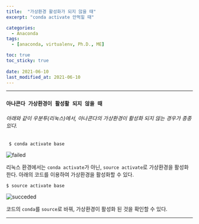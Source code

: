 ```yaml
---
title:  "가상환경 활성화가 되지 않을 때"
excerpt: "conda activate 안먹힐 때"

categories:
  - Anaconda
tags:
  - [anaconda, virtualenv, Ph.D., ME]

toc: true
toc_sticky: true
 
date: 2021-06-10
last_modified_at: 2021-06-10
---
```


---

### __`아나콘다 가상환경이 활성활 되지 않을 때`__

###### 아래와 같이 우분투(리눅스)에서, 아나콘다의 가상환경이 활성화 되지 않는 경우가 종종 있다.  
``` $ conda activate base```

![failed](/assets/images/2021-06-10-source-activate/error.png)

리눅스 환경에서는 ```conda activate```가 아닌, ```source activate```로 가상환경을 활성화한다. 아래의 코드를 이용하여 가상환경을 활성화할 수 있다.  

```$ source activate base ```

![succeded](/assets/images/2021-06-10-source-activate/source_activate.png)

코드의 ```conda```를 ```source```로 바꿔, 가상환경이 활성화 된 것을 확인할 수 있다.

---